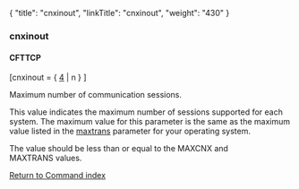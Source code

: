 {
    "title": "cnxinout",
    "linkTitle": "cnxinout",
    "weight": "430"
}<span id="cnxinout"></span>

### cnxinout

#### CFTTCP

\[cnxinout = { <u>4</u> | n } \]

Maximum number of communication sessions.

This value  indicates the maximum number of sessions supported for each system. The maximum value for this parameter is the same as the maximum value listed in the [maxtrans](../maxtrans) parameter for your operating system.

The value should be less than or equal to the MAXCNX and MAXTRANS values.

[Return to Command index](../../)
